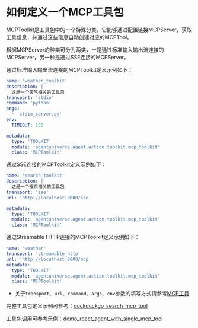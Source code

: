 # 如何定义一个MCP工具包

MCPToolkit是工具包中的一个特殊分类，它能够通过配置链接MCPServer，获取工具信息，并通过这些信息自动创建对应的MCPTool。

根据MCPServer的种类可分为两类，一是通过标准输入输出流连接的MCPServer，另一种是通过SSE连接的MCPServer。

通过标准输入输出流连接的MCPToolkit定义示例如下：
```yaml
name: 'weather_toolkit'
description: |
  这是一个天气相关的工具包
transport: 'stdio'
command: 'python'
args:
  - 'stdio_server.py'
env:
  TIMEOUT: 100

metadata:
  type: 'TOOLKIT'
  module: 'agentuniverse.agent.action.toolkit.mcp_toolkit'
  class: 'MCPToolkit'
```

通过SSE连接的MCPToolkit定义示例如下：
```yaml
name: 'search_toolkit'
description: |
  这是一个搜索相关的工具包
transport: 'sse'
url: 'http://localhost:8000/sse'

metadata:
  type: 'TOOLKIT'
  module: 'agentuniverse.agent.action.toolkit.mcp_toolkit'
  class: 'MCPToolkit'
```

通过Streamable HTTP连接的MCPToolkit定义示例如下：
```yaml
name: 'weather'
transport: 'streamable_http'
url: 'http://localhost:8000/mcp'
metadata:
  type: 'TOOLKIT'
  module: 'agentuniverse.agent.action.toolkit.mcp_toolkit'
  class: 'MCPToolkit'
```

- 关于`transport`、`url`、`command`、`args`、`env`参数的填写方式请参考[MCP工具](../工具/MCP工具.md)

完整工具包定义示例可参考：[duckduckgo_search_mcp_tool](../../../../../../examples/sample_apps/toolkit_demo_app/intelligence/agentic/toolkit/docx_toolkit.yaml)

工具包调用可参考示例：[demo_react_agent_with_single_mcp_tool](../../../../../../examples/sample_apps/toolkit_demo_app/intelligence/agentic/agent/agent_instance/demo_agent_with_mcp_toolkit.yaml)